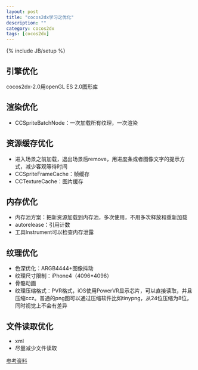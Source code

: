 ```yaml
---
layout: post
title: "cocos2dx学习之优化"
description: ""
category: cocos2dx
tags: [cocos2dx]
---
```

{% include JB/setup %}


## 引擎优化
cocos2dx-2.0用openGL ES 2.0图形库

## 渲染优化
 * CCSpriteBatchNode：一次加载所有纹理，一次渲染 

## 资源缓存优化
 * 进入场景之前加载，退出场景后remove，用进度条或者图像文字的提示方式，减少客观等待时间
 * CCSpriteFrameCache：帧缓存
 * CCTextureCache：图片缓存

## 内存优化
 * 内存池方案：把新资源加载到内存池，多次使用，不用多次释放和重新加载
 * autorelease：引用计数
 * 工具Instrument可以检查内存泄露

## 纹理优化
 * 色深优化：ARGB4444+图像抖动
 * 纹理尺寸限制：iPhone4（4096*4096）
 * 骨骼动画
 * 纹理压缩格式：PVR格式，iOS使用PowerVR显示芯片，可以直接读取，并且压缩ccz。普通的png图可以通过压缩软件比如tinypng，从24位压缩为8位，同时视觉上不会有差异

## 文件读取优化
 * xml
 * 尽量减少文件读取


[参考资料](http://blog.csdn.net/xzongyuan/article/details/9175645)














